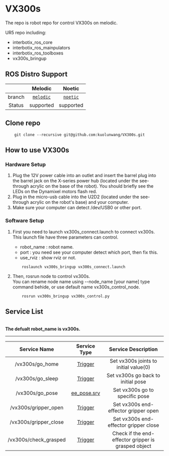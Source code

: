 # VX300s

The repo is robot repo for control VX300s on melodic.

UR5 repo including:
* interbotix_ros_core
* interbotix_ros_mainpulators
* interbotix_ros_toolboxes
* vx300s_bringup

## ROS Distro Support

|         | Melodic | Noetic  |
|:-------:|:-------:|:-------:|
| branch | [`melodic`](https://github.com/kuolunwang/VX300s/tree/melodic) | [`noetic`](https://github.com/kuolunwang/VX300s/tree/noetic) |
| Status | supported | supported |

## Clone repo

```
    git clone --recursive git@github.com:kuolunwang/VX300s.git
```

## How to use VX300s

### Hardware Setup

1. Plug the 12V power cable into an outlet and insert the barrel plug into the barrel jack on the X-series power hub (located under the see-through acrylic on the base of the robot). You should briefly see the LEDs on the Dynamixel motors flash red.
2. Plug in the micro-usb cable into the U2D2 (located under the see-through acrylic on the robot's base) and your computer.
3. Make sure your computer can detect /dev/USB0 or other port. 
### Software Setup

1. First you need to launch vx300s_connect.launch to connect vx300s.
\
This launch file have three parameters can control.
    * robot_name : robot name. 
    * port : you need see your computer detect which port, then fix this.
    * use_rviz : show rviz or not.
    ```
        roslaunch vx300s_bringup vx300s_connect.launch
    ```

2. Then, rosrun node to control vx300s.
\
    You can rename node name using --node_name [your name] type command behide, or use default name vx300s_control_node.
    ```
        rosrun vx300s_bringup vx300s_control.py
    ``` 

## Service List
\
**The defualt robot_name is vx300s.**

---

| Service Name | Service Type | Service Description |
|:--------:|:--------:|:--------:|
| /vx300s/go_home | [Trigger](http://docs.ros.org/en/melodic/api/std_srvs/html/srv/Trigger.html) | Set vx300s joints to initial value(0) |
|/vx300s/go_sleep| [Trigger](http://docs.ros.org/en/melodic/api/std_srvs/html/srv/Trigger.html) | Set vx300s go back to initial pose |
| /vx300s/go_pose | [ee_pose.srv](https://github.com/kuolunwang/VX300s/blob/main/vx300s_bringup/srv/ee_pose.srv) | Set vx300s go to specific pose |
| /vx300s/gripper_open| [Trigger](http://docs.ros.org/en/melodic/api/std_srvs/html/srv/Trigger.html) | Set vx300s end-effector gripper open |
| /vx300s/gripper_close| [Trigger](http://docs.ros.org/en/melodic/api/std_srvs/html/srv/Trigger.html) | Set vx300s end-effector gripper close |
| /vx300s/check_grasped| [Trigger](http://docs.ros.org/en/melodic/api/std_srvs/html/srv/Trigger.html) | Check if the end-effector gripper is grasped object